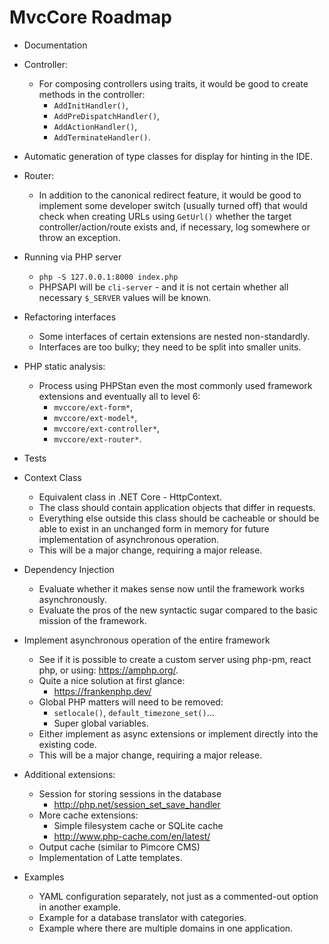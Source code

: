 # MvcCore Roadmap

- Documentation

- Controller:
  - For composing controllers using traits, it would be good to create methods in the controller:
    - `AddInitHandler()`,
    - `AddPreDispatchHandler()`,
    - `AddActionHandler()`,
    - `AddTerminateHandler()`.

- Automatic generation of type classes for display for hinting in the IDE.

- Router:
  - In addition to the canonical redirect feature, it would be good to implement some developer switch (usually turned off) that would check when creating URLs using `GetUrl()` whether the target controller/action/route exists and, if necessary, log somewhere or throw an exception.

- Running via PHP server
  - `php -S 127.0.0.1:8000 index.php`
  - PHPSAPI will be `cli-server` - and it is not certain whether all necessary `$_SERVER` values will be known.

- Refactoring interfaces
  - Some interfaces of certain extensions are nested non-standardly.
  - Interfaces are too bulky; they need to be split into smaller units.

- PHP static analysis:
  - Process using PHPStan even the most commonly used framework extensions and eventually all to level 6:
    - `mvccore/ext-form*`,
    - `mvccore/ext-model*`,
    - `mvccore/ext-controller*`,
    - `mvccore/ext-router*`.

- Tests

- Context Class
  - Equivalent class in .NET Core - HttpContext.
  - The class should contain application objects that differ in requests.
  - Everything else outside this class should be cacheable or should be able to exist in an unchanged form in memory for future implementation of asynchronous operation.
  - This will be a major change, requiring a major release.

- Dependency Injection
  - Evaluate whether it makes sense now until the framework works asynchronously.
  - Evaluate the pros of the new syntactic sugar compared to the basic mission of the framework.

- Implement asynchronous operation of the entire framework
  - See if it is possible to create a custom server using php-pm, react php, or using: https://amphp.org/.
  - Quite a nice solution at first glance:
    - https://frankenphp.dev/
  - Global PHP matters will need to be removed:
    - `setlocale()`, `default_timezone_set()`...
    - Super global variables.
  - Either implement as async extensions or implement directly into the existing code.
  - This will be a major change, requiring a major release.

- Additional extensions:
  - Session for storing sessions in the database
    - http://php.net/session_set_save_handler
  - More cache extensions:
    - Simple filesystem cache or SQLite cache
    - http://www.php-cache.com/en/latest/
  - Output cache (similar to Pimcore CMS)
  - Implementation of Latte templates.

- Examples
  - YAML configuration separately, not just as a commented-out option in another example.
  - Example for a database translator with categories.
  - Example where there are multiple domains in one application.